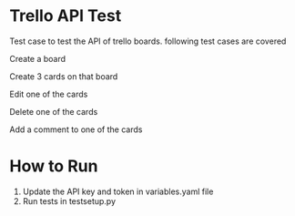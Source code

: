 
# Trello API Test

Test case to test the API of trello boards. following test cases are covered

Create a board

Create 3 cards on that board

Edit one of the cards

Delete one of the cards

Add a comment to one of the cards


# How to Run

1. Update the API key and token in variables.yaml file
2. Run tests in testsetup.py
